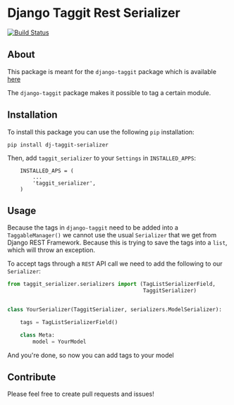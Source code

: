 # Django Taggit Rest Serializer

[![Build Status](https://app.travis-ci.com/adriangzz/dj-taggit-serializer.svg?branch=master)](https://app.travis-ci.com/github/adriangzz/dj-taggit-serializer)

## About

This package is meant for the `django-taggit` package which is available [here](https://github.com/alex/django-taggit)

The `django-taggit` package makes it possible to tag a certain module.

## Installation

To install this package you can use the following `pip` installation:

```
pip install dj-taggit-serializer
```

Then, add `taggit_serializer` to your `Settings` in `INSTALLED_APPS`:

```
    INSTALLED_APS = (
        ...
        'taggit_serializer',
    )
```

## Usage

Because the tags in `django-taggit` need to be added into a `TaggableManager()` we cannot use the usual `Serializer` that we get from Django REST Framework. Because this is trying to save the tags into a `list`, which will throw an exception.

To accept tags through a `REST` API call we need to add the following to our `Serializer`:

```python
from taggit_serializer.serializers import (TagListSerializerField,
                                           TaggitSerializer)


class YourSerializer(TaggitSerializer, serializers.ModelSerializer):

    tags = TagListSerializerField()

    class Meta:
        model = YourModel
```

And you're done, so now you can add tags to your model

## Contribute

Please feel free to create pull requests and issues!
